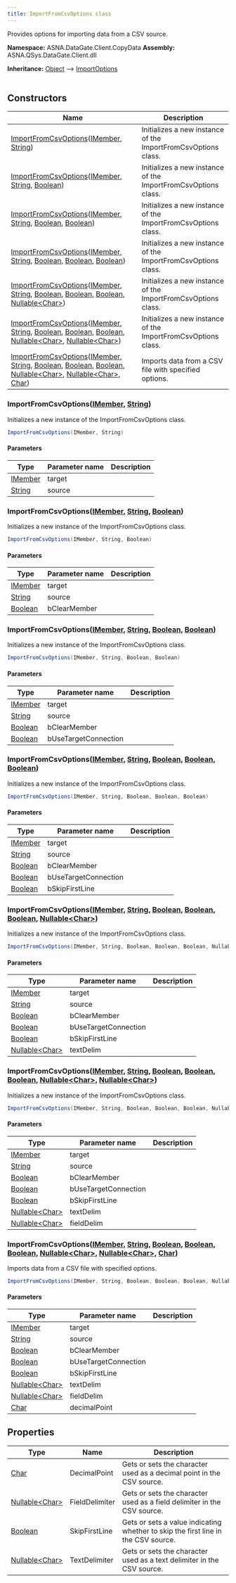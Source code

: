 ```yaml
---
title: ImportFromCsvOptions class
---
```


Provides options for importing data from a CSV source.

**Namespace:** ASNA.DataGate.Client.CopyData
**Assembly:** ASNA.QSys.DataGate.Client.dll

**Inheritance:** [Object](https://docs.microsoft.com/en-us/dotnet/api/system.object) --> [ImportOptions](/reference/datagate/data-gate-client/import-options.html)
<br>
<br>

## Constructors

| Name | Description |
| --- | --- |
| [ImportFromCsvOptions](#importfromcsvoptions-imember-string-)([IMember](/reference/datagate/data-gate-client/i-member.html), [String](https://docs.microsoft.com/en-us/dotnet/api/system.string)) | Initializes a new instance of the ImportFromCsvOptions class.
| [ImportFromCsvOptions](#importfromcsvoptions-imember-string-boolean-)([IMember](/reference/datagate/data-gate-client/i-member.html), [String](https://docs.microsoft.com/en-us/dotnet/api/system.string), [Boolean](https://docs.microsoft.com/en-us/dotnet/api/system.boolean)) | Initializes a new instance of the ImportFromCsvOptions class.
| [ImportFromCsvOptions](#importfromcsvoptions-imember-string-boolean-boolean-)([IMember](/reference/datagate/data-gate-client/i-member.html), [String](https://docs.microsoft.com/en-us/dotnet/api/system.string), [Boolean](https://docs.microsoft.com/en-us/dotnet/api/system.boolean), [Boolean](https://docs.microsoft.com/en-us/dotnet/api/system.boolean)) | Initializes a new instance of the ImportFromCsvOptions class.
| [ImportFromCsvOptions](#importfromcsvoptions-imember-string-boolean-boolean-boolean-)([IMember](/reference/datagate/data-gate-client/i-member.html), [String](https://docs.microsoft.com/en-us/dotnet/api/system.string), [Boolean](https://docs.microsoft.com/en-us/dotnet/api/system.boolean), [Boolean](https://docs.microsoft.com/en-us/dotnet/api/system.boolean), [Boolean](https://docs.microsoft.com/en-us/dotnet/api/system.boolean)) | Initializes a new instance of the ImportFromCsvOptions class.
| [ImportFromCsvOptions](#importfromcsvoptions-imember-string-boolean-boolean-boolean-nullable-char-)([IMember](/reference/datagate/data-gate-client/i-member.html), [String](https://docs.microsoft.com/en-us/dotnet/api/system.string), [Boolean](https://docs.microsoft.com/en-us/dotnet/api/system.boolean), [Boolean](https://docs.microsoft.com/en-us/dotnet/api/system.boolean), [Boolean](https://docs.microsoft.com/en-us/dotnet/api/system.boolean), [Nullable\<Char\>](https://learn.microsoft.com/en-us/dotnet/csharp/language-reference/builtin-types/nullable-value-types)) | Initializes a new instance of the ImportFromCsvOptions class.
| [ImportFromCsvOptions](#importfromcsvoptions-imember-string-boolean-boolean-boolean-nullable-char-nullable-char-)([IMember](/reference/datagate/data-gate-client/i-member.html), [String](https://docs.microsoft.com/en-us/dotnet/api/system.string), [Boolean](https://docs.microsoft.com/en-us/dotnet/api/system.boolean), [Boolean](https://docs.microsoft.com/en-us/dotnet/api/system.boolean), [Boolean](https://docs.microsoft.com/en-us/dotnet/api/system.boolean), [Nullable\<Char\>](https://learn.microsoft.com/en-us/dotnet/csharp/language-reference/builtin-types/nullable-value-types), [Nullable\<Char\>](https://learn.microsoft.com/en-us/dotnet/csharp/language-reference/builtin-types/nullable-value-types)) | Initializes a new instance of the ImportFromCsvOptions class.
| [ImportFromCsvOptions](#importfromcsvoptions-imember-string-boolean-boolean-boolean-nullable-char-nullable-char-char-)([IMember](/reference/datagate/data-gate-client/i-member.html), [String](https://docs.microsoft.com/en-us/dotnet/api/system.string), [Boolean](https://docs.microsoft.com/en-us/dotnet/api/system.boolean), [Boolean](https://docs.microsoft.com/en-us/dotnet/api/system.boolean), [Boolean](https://docs.microsoft.com/en-us/dotnet/api/system.boolean), [Nullable\<Char\>](https://learn.microsoft.com/en-us/dotnet/csharp/language-reference/builtin-types/nullable-value-types), [Nullable\<Char\>](https://learn.microsoft.com/en-us/dotnet/csharp/language-reference/builtin-types/nullable-value-types), [Char](https://docs.microsoft.com/en-us/dotnet/api/system.char)) | Imports data from a CSV file with specified options.

### ImportFromCsvOptions([IMember](/reference/datagate/data-gate-client/i-member.html), [String](https://docs.microsoft.com/en-us/dotnet/api/system.string))

Initializes a new instance of the ImportFromCsvOptions class.

```cs
ImportFromCsvOptions(IMember, String)
```

#### Parameters

| Type | Parameter name | Description
| --- | --- | ---
| [IMember](/reference/datagate/data-gate-client/i-member.html) | target | 
| [String](https://docs.microsoft.com/en-us/dotnet/api/system.string) | source | 

### ImportFromCsvOptions([IMember](/reference/datagate/data-gate-client/i-member.html), [String](https://docs.microsoft.com/en-us/dotnet/api/system.string), [Boolean](https://docs.microsoft.com/en-us/dotnet/api/system.boolean))

Initializes a new instance of the ImportFromCsvOptions class.

```cs
ImportFromCsvOptions(IMember, String, Boolean)
```

#### Parameters

| Type | Parameter name | Description
| --- | --- | ---
| [IMember](/reference/datagate/data-gate-client/i-member.html) | target | 
| [String](https://docs.microsoft.com/en-us/dotnet/api/system.string) | source | 
| [Boolean](https://docs.microsoft.com/en-us/dotnet/api/system.boolean) | bClearMember | 

### ImportFromCsvOptions([IMember](/reference/datagate/data-gate-client/i-member.html), [String](https://docs.microsoft.com/en-us/dotnet/api/system.string), [Boolean](https://docs.microsoft.com/en-us/dotnet/api/system.boolean), [Boolean](https://docs.microsoft.com/en-us/dotnet/api/system.boolean))

Initializes a new instance of the ImportFromCsvOptions class.

```cs
ImportFromCsvOptions(IMember, String, Boolean, Boolean)
```

#### Parameters

| Type | Parameter name | Description
| --- | --- | ---
| [IMember](/reference/datagate/data-gate-client/i-member.html) | target | 
| [String](https://docs.microsoft.com/en-us/dotnet/api/system.string) | source | 
| [Boolean](https://docs.microsoft.com/en-us/dotnet/api/system.boolean) | bClearMember | 
| [Boolean](https://docs.microsoft.com/en-us/dotnet/api/system.boolean) | bUseTargetConnection | 

### ImportFromCsvOptions([IMember](/reference/datagate/data-gate-client/i-member.html), [String](https://docs.microsoft.com/en-us/dotnet/api/system.string), [Boolean](https://docs.microsoft.com/en-us/dotnet/api/system.boolean), [Boolean](https://docs.microsoft.com/en-us/dotnet/api/system.boolean), [Boolean](https://docs.microsoft.com/en-us/dotnet/api/system.boolean))

Initializes a new instance of the ImportFromCsvOptions class.

```cs
ImportFromCsvOptions(IMember, String, Boolean, Boolean, Boolean)
```

#### Parameters

| Type | Parameter name | Description
| --- | --- | ---
| [IMember](/reference/datagate/data-gate-client/i-member.html) | target | 
| [String](https://docs.microsoft.com/en-us/dotnet/api/system.string) | source | 
| [Boolean](https://docs.microsoft.com/en-us/dotnet/api/system.boolean) | bClearMember | 
| [Boolean](https://docs.microsoft.com/en-us/dotnet/api/system.boolean) | bUseTargetConnection | 
| [Boolean](https://docs.microsoft.com/en-us/dotnet/api/system.boolean) | bSkipFirstLine | 

### ImportFromCsvOptions([IMember](/reference/datagate/data-gate-client/i-member.html), [String](https://docs.microsoft.com/en-us/dotnet/api/system.string), [Boolean](https://docs.microsoft.com/en-us/dotnet/api/system.boolean), [Boolean](https://docs.microsoft.com/en-us/dotnet/api/system.boolean), [Boolean](https://docs.microsoft.com/en-us/dotnet/api/system.boolean), [Nullable\<Char\>](https://learn.microsoft.com/en-us/dotnet/csharp/language-reference/builtin-types/nullable-value-types))

Initializes a new instance of the ImportFromCsvOptions class.

```cs
ImportFromCsvOptions(IMember, String, Boolean, Boolean, Boolean, Nullable<Char>)
```

#### Parameters

| Type | Parameter name | Description
| --- | --- | ---
| [IMember](/reference/datagate/data-gate-client/i-member.html) | target | 
| [String](https://docs.microsoft.com/en-us/dotnet/api/system.string) | source | 
| [Boolean](https://docs.microsoft.com/en-us/dotnet/api/system.boolean) | bClearMember | 
| [Boolean](https://docs.microsoft.com/en-us/dotnet/api/system.boolean) | bUseTargetConnection | 
| [Boolean](https://docs.microsoft.com/en-us/dotnet/api/system.boolean) | bSkipFirstLine | 
| [Nullable\<Char\>](https://learn.microsoft.com/en-us/dotnet/csharp/language-reference/builtin-types/nullable-value-types) | textDelim | 

### ImportFromCsvOptions([IMember](/reference/datagate/data-gate-client/i-member.html), [String](https://docs.microsoft.com/en-us/dotnet/api/system.string), [Boolean](https://docs.microsoft.com/en-us/dotnet/api/system.boolean), [Boolean](https://docs.microsoft.com/en-us/dotnet/api/system.boolean), [Boolean](https://docs.microsoft.com/en-us/dotnet/api/system.boolean), [Nullable\<Char\>](https://learn.microsoft.com/en-us/dotnet/csharp/language-reference/builtin-types/nullable-value-types), [Nullable\<Char\>](https://learn.microsoft.com/en-us/dotnet/csharp/language-reference/builtin-types/nullable-value-types))

Initializes a new instance of the ImportFromCsvOptions class.

```cs
ImportFromCsvOptions(IMember, String, Boolean, Boolean, Boolean, Nullable<Char>, Nullable<Char>)
```

#### Parameters

| Type | Parameter name | Description
| --- | --- | ---
| [IMember](/reference/datagate/data-gate-client/i-member.html) | target | 
| [String](https://docs.microsoft.com/en-us/dotnet/api/system.string) | source | 
| [Boolean](https://docs.microsoft.com/en-us/dotnet/api/system.boolean) | bClearMember | 
| [Boolean](https://docs.microsoft.com/en-us/dotnet/api/system.boolean) | bUseTargetConnection | 
| [Boolean](https://docs.microsoft.com/en-us/dotnet/api/system.boolean) | bSkipFirstLine | 
| [Nullable\<Char\>](https://learn.microsoft.com/en-us/dotnet/csharp/language-reference/builtin-types/nullable-value-types) | textDelim | 
| [Nullable\<Char\>](https://learn.microsoft.com/en-us/dotnet/csharp/language-reference/builtin-types/nullable-value-types) | fieldDelim | 

### ImportFromCsvOptions([IMember](/reference/datagate/data-gate-client/i-member.html), [String](https://docs.microsoft.com/en-us/dotnet/api/system.string), [Boolean](https://docs.microsoft.com/en-us/dotnet/api/system.boolean), [Boolean](https://docs.microsoft.com/en-us/dotnet/api/system.boolean), [Boolean](https://docs.microsoft.com/en-us/dotnet/api/system.boolean), [Nullable\<Char\>](https://learn.microsoft.com/en-us/dotnet/csharp/language-reference/builtin-types/nullable-value-types), [Nullable\<Char\>](https://learn.microsoft.com/en-us/dotnet/csharp/language-reference/builtin-types/nullable-value-types), [Char](https://docs.microsoft.com/en-us/dotnet/api/system.char))

Imports data from a CSV file with specified options.

```cs
ImportFromCsvOptions(IMember, String, Boolean, Boolean, Boolean, Nullable<Char>, Nullable<Char>, Char)
```

#### Parameters

| Type | Parameter name | Description
| --- | --- | ---
| [IMember](/reference/datagate/data-gate-client/i-member.html) | target | 
| [String](https://docs.microsoft.com/en-us/dotnet/api/system.string) | source | 
| [Boolean](https://docs.microsoft.com/en-us/dotnet/api/system.boolean) | bClearMember | 
| [Boolean](https://docs.microsoft.com/en-us/dotnet/api/system.boolean) | bUseTargetConnection | 
| [Boolean](https://docs.microsoft.com/en-us/dotnet/api/system.boolean) | bSkipFirstLine | 
| [Nullable\<Char\>](https://learn.microsoft.com/en-us/dotnet/csharp/language-reference/builtin-types/nullable-value-types) | textDelim | 
| [Nullable\<Char\>](https://learn.microsoft.com/en-us/dotnet/csharp/language-reference/builtin-types/nullable-value-types) | fieldDelim | 
| [Char](https://docs.microsoft.com/en-us/dotnet/api/system.char) | decimalPoint | 

## Properties

| Type | Name | Description
| --- | --- | --- 
| [Char](https://learn.microsoft.com/en-us/dotnet/csharp/language-reference/builtin-types/char) | DecimalPoint | Gets or sets the character used as a decimal point in the CSV source. |
| [Nullable\<Char\>](https://learn.microsoft.com/en-us/dotnet/csharp/language-reference/builtin-types/nullable-value-types) | FieldDelimiter | Gets or sets the character used as a field delimiter in the CSV source. |
| [Boolean](https://docs.microsoft.com/en-us/dotnet/api/system.boolean) | SkipFirstLine | Gets or sets a value indicating whether to skip the first line in the CSV source. |
| [Nullable\<Char\>](https://learn.microsoft.com/en-us/dotnet/csharp/language-reference/builtin-types/nullable-value-types) | TextDelimiter | Gets or sets the character used as a text delimiter in the CSV source. |
